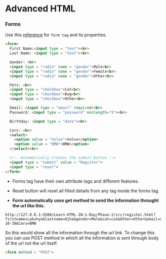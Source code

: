 # Advanced HTML

### Forms

Use this [reference](https://www.w3schools.com/html/html_forms.asp) for `form tag` and its properties.
```html
<form>
  First Name:<input type = "text"><br>
  Last Name: <input type = "text"><br>

  Gender: <br>
  <input type = "radio" name = "gender">Male<br>
  <input type = "radio" name = "gender">Female<br>
  <input type = "radio" name = "gender">Other<br>

  Pets: <br>
  <input type = "checkbox">Cat<br>
  <input type = "checkbox">Dog<br>
  <input type = "checkbox">Other<br>

  Email: <input type = "email" required><br>
  Password: <input type = "password" minlength="5"><br>

  Birthday: <input type = "date"><br>

  Cars: <br>
  <select>
    <option value = "Volvo">Volvo</option>
    <option value = "BMW">BMW</option>
  </select><br>

  <!-- Automatically creates the submit button -->
  <input type = "submit" value = "Register">
  <input type = "reset">
</form>
  ```
* Forms tag have their own attribute tags and different features.
* Reset button will reset all filled details from any tag inside the forms tag.

* **Form automatically uses get method to send the information throught the url like this.**
```
http://127.0.0.1:5500/Learn-HTML-IN-1-Day/Phase-2/src/register.html?firstname=Lakshya&lastname=Ojha&gender=Male&cat=cat&Other=Other&email=ojhalakshya%40gmail.com&password=fbsdggbhhfg&birthday=2020-10-30&Cars=BMW
```

So this would show all the information through the url link.
To change this you can use POST method in which all the information is sent through body of the url not the url itself.

```html
<form method = "POST">
```